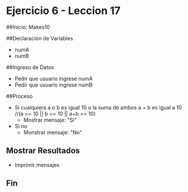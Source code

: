 # Ejercicio 6 - Leccion 17

##Inicio: Makes10

##Declaración de Variables

- numA
- numB

##Ingreso de Datos

- Pedir que usuario ingrese numA
- Pedir que usuario ingrese numB

##Proceso

- Si cualquiera a o b es igual 10 o la suma de ambos a + b es igual a 10 //(a == 10 || b == 10 || a+b == 10)
    - Mostrar mensaje: "Si"
- Si no
    - Monstrar mensaje: "No"

## Mostrar Resultados

- Imprimir mensajes

## Fin